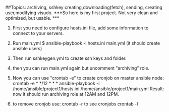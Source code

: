 ##Topics: archiving, sshkey creating,downloading(fetch), sending, creating user,modifying visudo.
***So here is my first project. Not very clean and optimized, but usable. ***

1. First you need to configure hosts.ini file, add some information to connect to your servers.
2. Run main.yml  $ ansible-playbook -i hosts.ini main.yml (it should create ansible users)
3. Then run sshkeygen.yml to create ssh keys and folder.
4. then you can run main.yml again but uncomment "archiving" role. 
5. Now you can use "crontab -e" to create cronjob on master ansible node:
       crontab -e
       * */12 * * * ansible-playbook -i /home/ansible/project1/hosts.ini /home/ansible/project1/main.yml
   Result: now it should run archiving role at 12AM and 12PM.

6. to remove cronjob use: 
	crontab -r
   to see cronjobs
	crontab -l 
   
